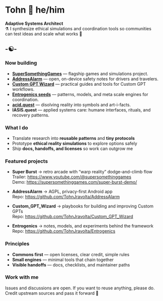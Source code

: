 # Tohn 🧿 he/him

**Adaptive Systems Architect**  
⚗️ I synthesize ethical simulations and coordination tools so communities can test ideas and scale what works 🎯

## -☯️-

### Now building
- **[SuperSomethingGames](https://supersomethinggames.com)** — flagship games and simulations project.  
- **[AddressAlarm](https://AddressAlarm.com)** — open, on-device safety notes for drivers and travelers.  
- **[Custom GPT Wizard](https://chatgpt.com/g/g-DrpPDbvY6-custom-gpt-wizard?model=gpt-5-thinking)** — practical guides and tools for Custom GPT workflows.  
- **[Entrogenics seeds](https://ask.report)** — patterns, models, and meta scale engines for coordination.  
- **[acid.quest](https://acid.quest)** — disolving reality into symbols and art-i-facts.  
- **IASIS.quest** — applied systems care: humane interfaces, rituals, and recovery patterns.  

### What I do
- Translate research into **reusable patterns** and **tiny protocols**  
- Prototype **ethical reality simulations** to explore options safely  
- Ship **docs, handoffs, and licenses** so work can outgrow me

### Featured projects
- **Super Burst** → retro arcade with “warp reality” dodge-and-climb flow      
  Trailer: https://www.youtube.com/@supersomethinggames  
  Demo: https://supersomethinggames.com/super-burst-demo/

- **AddressAlarm** → AGPL, privacy-first Android app  
  Repo: https://github.com/TohnJravolta/AddressAlarm  
 
- **Custom_GPT_Wizard** → playbooks for building and improving Custom GPTs  
  Repo: https://github.com/TohnJravolta/Custom_GPT_Wizard  

- **Entrogenics** → notes, models, and experiments behind the framework  
  Repo: https://github.com/TohnJravolta/Entrogenics  

### Principles
- **Commons first** — open licenses, clear credit, simple rules  
- **Small engines** — minimal tools that chain together  
- **Visible handoffs** — docs, checklists, and maintainer paths


### Work with me
Issues and discussions are open. If you want to reuse anything, please do.  
Credit upstream sources and pass it forward 🐬
